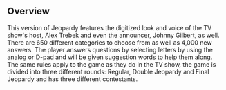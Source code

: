 ## Overview

This version of Jeopardy features the digitized look and voice of the TV show's host, Alex Trebek and even the announcer, Johnny Gilbert, as well. There are 650 different categories to choose from as well as 4,000 new answers. The player answers questions by selecting letters by using the analog or D-pad and will be given suggestion words to help them along. The same rules apply to the game as they do in the TV show, the game is divided into three different rounds: Regular, Double Jeopardy and Final Jeopardy and has three different contestants.